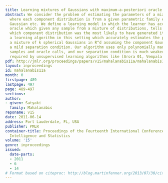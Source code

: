 ```yaml
---
title: Learning mixtures of Gaussians with maximum-a-posteriori oracle
abstract: We consider the problem of estimating the parameters of a mixture of distributions,
  where each component distribution is from a given parametric family e.g. exponential,
  Gaussian etc. We define a learning model in which the learner has access to a “maximum-a-posteriori”
  oracle which given any sample from a mixture of distributions, tells the learner
  which component distribution was the most likely to have generated it. We describe
  a learning algorithm in this setting which accurately estimates the parameters of
  a mixture of k spherical Gaussians in R^d assuming the component Gaussians satisfy
  a mild separation condition. Our algorithm uses only polynomially many (in d, k)
  samples and oracle calls, and our separation condition is much weaker than those
  required by unsupervised learning algorithms like [Arora 01, Vempala 02]. [pdf]
pdf: http://jmlr.org/proceedings/papers/v15/mahalanabis11a/mahalanabis11a.pdf
layout: inproceedings
id: mahalanabis11a
month: 0
firstpage: 489
lastpage: 497
page: 489-497
sections: 
author:
- given: Satyaki
  family: Mahalanabis
reponame: v15
date: 2011-06-14
address: Fort Lauderdale, FL, USA
publisher: PMLR
container-title: Proceedings of the Fourteenth International Conference on Artificial
  Intelligence and Statistics
volume: '15'
genre: inproceedings
issued:
  date-parts:
  - 2011
  - 6
  - 14
# Format based on citeproc: http://blog.martinfenner.org/2013/07/30/citeproc-yaml-for-bibliographies/
---
```

